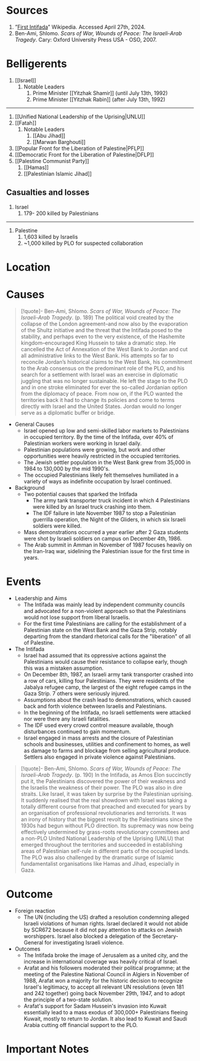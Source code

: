 # Sources
1. ”[First Intifada](https://en.m.wikipedia.org/wiki/First_Intifada)” Wikipedia. Accessed April 27th, 2024.
2. Ben-Ami, Shlomo. *Scars of War, Wounds of Peace: The Israeli-Arab Tragedy*. Cary: Oxford University Press USA - OSO, 2007.
# Belligerents
1. [[Israel]]
	1. Notable Leaders
		1. Prime Minister [[Yitzhak Shamir]] (until July 13th, 1992)
		2. Prime Minister [[Yitzhak Rabin]] (after July 13th, 1992)
______
1. [[Unified National Leadership of the Uprising|UNLU]]
2. [[Fatah]]
	1. Notable Leaders
		1. [[Abu Jihad]]
		2. [[Marwan Barghouti]]
3. [[Popular Front for the Liberation of Palestine|PFLP]]
4. [[Democratic Front for the Liberation of Palestine|DFLP]]
5. [[Palestine Communist Party]]
	1. [[Hamas]]
	2. [[Palestinian Islamic Jihad]]
## Casualties and losses
1. Israel
	1. 179- 200 killed by Palestinians
______
1. Palestine
	1. 1,603 killed by Israelis
	2. ~1,000 killed by PLO for suspected collaboration
# Location
# Causes
>[!quote]- Ben-Ami, Shlomo. *Scars of War, Wounds of Peace: The Israeli-Arab Tragedy*. (p. 189)
>The political void created by the collapse of the London agreement–and now also by the evaporation of the Shultz initiative and the threat that the Intifada posed to the stability, and perhaps even to the very existence, of the Hashemite kingdom–encouraged King Hussein to take a dramatic step. He cancelled the Act of Annexation of the West Bank to Jordan and cut all administrative links to the West Bank. His attempts so far to reconcile Jordan’s historical claims to the West Bank, his commitment to the Arab consensus on the predominant role of the PLO, and his search for a settlement with Israel was an exercise in diplomatic juggling that was no longer sustainable. He left the stage to the PLO and in one stroke eliminated for ever the so-called Jordanian option from the diplomacy of peace. From now on, if the PLO wanted the territories back it had to change its policies and come to terms directly with Israel and the United States. Jordan would no longer serve as a diplomatic buffer or bridge.
-  General Causes
	- Israel opened up low and semi-skilled labor markets to Palestinians in occupied territory. By the time of the Intifada, over 40% of Palestinian workers were working in Israel daily.
	- Palestinian populations were growing, but work and other opportunities were heavily restricted in the occupied territories.
	- The Jewish settler population in the West Bank grew from 35,000 in 1984 to 130,000 by the mid 1990's.
	- The occupied Palestinians likely felt themselves humiliated in a variety of ways as indefinite occupation by Israel continued.
- Background
	- Two potential causes that sparked the Intifada
		- The army tank transporter truck incident in which 4 Palestinians were killed by an Israel truck crashing into them.
		- The IDF failure in late November 1987 to stop a Palestinian guerrilla operation, the Night of the Gliders, in which six Israeli soldiers were killed.
	- Mass demonstrations occurred a year earlier after 2 Gaza students were shot by Israeli soldiers on campus on December 4th, 1986.
	- The Arab summit in Amman in November of 1987 focuses heavily on the Iran-Iraq war, sidelining the Palestinian issue for the first time in years.
# Events
- Leadership and Aims
	- The Intifada was mainly lead by independent community councils and advocated for a non-violent approach so that the Palestinians would not lose support from liberal Israelis.
	- For the first time Palestinians are calling for the establishment of a Palestinian state on the West Bank and the Gaza Strip, notably departing from the standard rhetorical calls for the "liberation" of all of Palestine.
- The Intifada
	- Israel had assumed that its oppressive actions against the Palestinians would cause their resistance to collapse early, though this was a mistaken assumption.
	- On December 8th, 1987, an Israeli army tank transporter crashed into a row of cars, killing four Palestinians. They were residents of the Jabalya refugee camp, the largest of the eight refugee camps in the Gaza Strip. 7 others were seriously injured.
	- Assumptions about the crash lead to demonstrations, which caused back and forth violence between Israelis and Palestinians.
	- In the beginning of the Intifada, no Israeli settlements were attacked nor were there any Israeli fatalities.
	- The IDF used every crowd control measure available, though disturbances continued to gain momentum.
	- Israel engaged in mass arrests and the closure of Palestinian schools and businesses, utilities and confinement to homes, as well as damage to farms and blockage from selling agricultural produce. Settlers also engaged in private violence against Palestinians.
>[!quote]- Ben-Ami, Shlomo. *Scars of War, Wounds of Peace: The Israeli-Arab Tragedy*. (p. 190)
>In the Intifada, as Amos Elon succinctly put it, the Palestinians discovered the power of their weakness and the Israelis the weakness of their power. The PLO was also in dire straits. Like Israel, it was taken by surprise by the Palestinian uprising. It suddenly realised that the real showdown with Israel was taking a totally different course from that preached and executed for years by an organisation of professional revolutionaries and terrorists. It was an irony of history that the biggest revolt by the Palestinians since the 1930s had begun without PLO direction. Its supremacy was now being effectively undermined by grass-roots revolutionary committees and a non-PLO United National Leadership of the Uprising (UNLU) that emerged throughout the territories and succeeded in establishing areas of Palestinian self-rule in different parts of the occupied lands. The PLO was also challenged by the dramatic surge of Islamic fundamentalist organisations like Hamas and Jihad, especially in Gaza.
# Outcome
- Foreign reaction
	- The UN (including the US) drafted a resolution condemning alleged Israeli violations of human rights. Israel declared it would not abide by SCR672 because it did not pay attention to attacks on Jewish worshippers. Israel also blocked a delegation of the Secretary-General for investigating Israeli violence.
- Outcomes
	- The Intifada broke the image of Jerusalem as a united city, and the increase in international coverage was heavily critical of Israel.
	- Arafat and his followers moderated their political programme; at the meeting of the Palestine National Council in Algiers in November of 1988, Arafat won a majority for the historic decision to recognize Israel's legitimacy, to accept all relevant UN resolutions (even 181 and 242 together) going back November 29th, 1947, and to adopt the principle of a two-state solution.
	- Arafat's support for Sadam Hussein's invasion into Kuwait essentially lead to a mass exodus of 300,000+ Palestinians fleeing Kuwait, mostly to return to Jordan. It also lead to Kuwait and Saudi Arabia cutting off financial support to the PLO.
# Important Notes